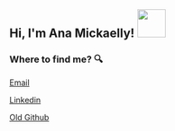 <h2> 
    Hi, I'm Ana Mickaelly!
    <img src="https://media.giphy.com/media/mGcNjsfWAjY5AEZNw6/giphy.gif" width="50">
</h2>

### Where to find me? :mag:




<a href="mailto:ana.codes2@gmail.com"></a> [Email](mailto:ana.codes2@gmail.com)

<a href="mailto:https://www.linkedin.com/in/anamickaellydev/"></a> [Linkedin](mailto:https://www.linkedin.com/in/anamickaellydev/)
 
 <a href="(mailto:https://github.com/AnaMickaelly)"></a>[Old Github](mailto:https://github.com/AnaMickaelly)
